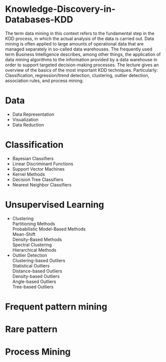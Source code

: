 # Knowledge-Discovery-in-Databases-KDD
The term data mining in this context refers to the fundamental step in the KDD process, in which the actual analysis of the data is carried out. Data mining is often applied to large amounts of operational data that are managed separately in so-called data warehouses. The frequently used term Business Intelligence describes, among other things, the application of data mining algorithms to the information provided by a data warehouse in order to support targeted decision-making processes. The lecture gives an overview of the basics of the most important KDD techniques. Particularly: Classification, regression/trend detection, clustering, outlier detection, association rules, and process mining.


# Data
- Data Representation
- Visualization
- Data Reduction
  
# Classification
- Bayesian Classifiers
- Linear Discriminant Functions
- Support Vector Machines
- Kernel Methods
- Decision Tree Classifiers
- Nearest Neighbor Classifiers

# Unsupervised Learning
- Clustering
  <br>Partitioning Methods
  <br>Probabilistic Model-Based Methods
  <br>Mean-Shift
  <br>Density-Based Methods
  <br>Spectral Clustering
  <br>Hierarchical Methods
- Outlier Detection
  <br>Clustering-based Outliers
  <br>Statistical Outliers
  <br>Distance-based Outliers
  <br>Density-based Outliers
  <br>Angle-based Outliers
  <br>Tree-based Outliers

# Frequent pattern mining

# Rare pattern

# Process Mining

